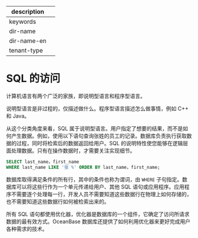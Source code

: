 |description||
|---|---|
|keywords||
|dir-name||
|dir-name-en||
|tenant-type||

# SQL 的访问 

计算机语言有两个广泛的家族，即说明型语言和程序型语言。

说明型语言是非过程的，仅描述做什么。程序型语言描述怎么做事情，例如 C++ 和 Java。

从这个分类角度来看，SQL 属于说明型语言。用户指定了想要的结果，而不是如何产生数据。例如，使用以下语句查询张姓的员工的记录。数据库负责执行获取数据的过程，同时将检索后的数据返回给用户。SQL 的说明特性使您能够在逻辑层面处理数据。只有在操作数据时，才需要关注实现细节。

```sql
SELECT last_name，first_name
WHERE last_name LIKE '张 %' ORDER BY last_name，first_name;
```

数据库取得满足条件的所有行，其中的条件也称为谓词，由 `WHERE` 子句指定。数据库可以将这些行作为一个单元传递给用户、其他 SQL 语句或应用程序。应用程序不需要逐个处理每一行，开发人员不需要知道这些数据行在物理上如何存储的，也不需要知道这些数据行如何被检索出来的。

所有 SQL 语句都使用优化器，优化器是数据库的一个组件，它确定了访问所请求数据的最有效方式。OceanBase 数据库还提供了如何利用优化器来更好完成用户各种需求的技术。
